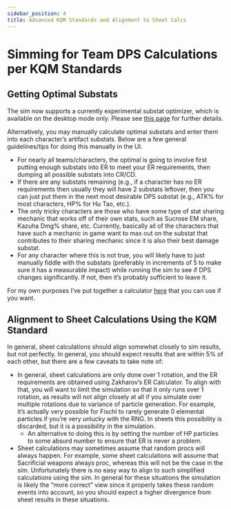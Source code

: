 ```yaml
---
sidebar_position: 4
title: Advanced KQM Standards and Alignment to Sheet Calcs
---
```


# Simming for Team DPS Calculations per KQM Standards

## Getting Optimal Substats
The sim now supports a currently experimental substat optimizer, which is available on the desktop mode only. Please see [this page](../reference/modes/substat_optimizer.md) for further details.

Alternatively, you may manually calculate optimal substats and enter them into each character’s artifact substats. Below are a few general guidelines/tips for doing this manually in the UI.
- For nearly all teams/characters, the optimal is going to involve first putting enough substats into ER to meet your ER requirements, then dumping all possible substats into CR/CD. 
- If there are any substats remaining (e.g., if a character has no ER requirements then usually they will have 2 substats leftover, then you can just put them in the next most desirable DPS substat (e.g., ATK% for most characters, HP% for Hu Tao, etc.).
- The only tricky characters are those who have some type of stat sharing mechanic that works off of their own stats, such as Sucrose EM share, Kazuha Dmg% share, etc. Currently, basically all of the characters that have such a mechanic in game want to max out on the substat that contributes to their sharing mechanic since it is also their best damage substat.
- For any character where this is not true, you will likely have to just manually fiddle with the substats (preferably in increments of 5 to make sure it has a measurable impact) while running the sim to see if DPS changes significantly. If not, then it’s probably sufficient to leave it.

For my own purposes I’ve put together a calculator [here](https://docs.google.com/spreadsheets/d/1rGa-Fe5OtA68sA7rYoMtWXjjt8aBRwfgqWd-6xspLvE/edit?usp=sharing) that you can use if you want.

## Alignment to Sheet Calculations Using the KQM Standard
In general, sheet calculations should align somewhat closely to sim results, but not perfectly. In general, you should expect results that are within 5% of each other, but there are a few caveats to take note of:
- In general, sheet calculations are only done over 1 rotation, and the ER requirements are obtained using Zakharov’s ER Calculator. To align with that, you will want to limit the simulation so that it only runs over 1 rotation, as results will not align closely at all if you simulate over multiple rotations due to variance of particle generation. For example, it’s actually very possible for Fischl to rarely generate 0 elemental particles if you’re very unlucky with the RNG. In sheets this possibility is discarded, but it is a possibility in the simulation.
  - An alternative to doing this is by setting the number of HP particles to some absurd number to ensure that ER is never a problem.
- Sheet calculations may sometimes assume that random procs will always happen. For example, some sheet calculations will assume that Sacrificial weapons always proc, whereas this will not be the case in the sim. Unfortunately there is no easy way to align to such simplified calculations using the sim. In general for these situations the simulation is likely the “more correct” view since it properly takes these random events into account, so you should expect a higher divergence from sheet results in these situations.

